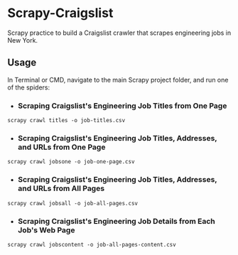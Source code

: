 # Scrapy-Craigslist
Scrapy practice to build a Craigslist crawler that scrapes engineering jobs in New York.

## Usage

In Terminal or CMD, navigate to the main Scrapy project folder, and run one of the spiders:

- ### Scraping Craigslist's Engineering Job Titles from One Page

```scrapy crawl titles -o job-titles.csv```

- ### Scraping Craigslist's Engineering Job Titles, Addresses, and URLs from One Page

```scrapy crawl jobsone -o job-one-page.csv```

- ### Scraping Craigslist's Engineering Job Titles, Addresses, and URLs from All Pages

```scrapy crawl jobsall -o job-all-pages.csv```

- ### Scraping Craigslist's Engineering Job Details from Each Job's Web Page

```scrapy crawl jobscontent -o job-all-pages-content.csv```
